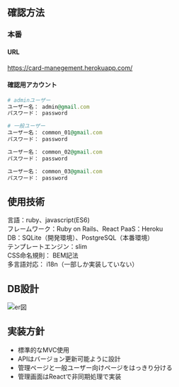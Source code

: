 ## 確認方法
### 本番
#### URL
https://card-manegement.herokuapp.com/

#### 確認用アカウント
```ruby
# adminユーザー
ユーザー名： admin@gmail.com
パスワード： password

# 一般ユーザー
ユーザー名： common_01@gmail.com
パスワード： password

ユーザー名： common_02@gmail.com
パスワード： password

ユーザー名： common_03@gmail.com
パスワード： password
```

## 使用技術
言語：ruby、javascript(ES6)  
フレームワーク：Ruby on Rails、React
PaaS：Heroku  
DB：SQLite（開発環境）、PostgreSQL（本番環境）  
テンプレートエンジン：slim  
CSS命名規則： BEM記法  
多言語対応： i18n（一部しか実装していない）

## DB設計
![er図](https://qiita-image-store.s3.amazonaws.com/0/113339/f1920da2-5089-c4ff-2266-8cd1b938eab5.png)

## 実装方針
- 標準的なMVC使用
- APIはバージョン更新可能ように設計
- 管理ページと一般ユーザー向けページをはっきり分ける
- 管理画面はReactで非同期処理で実装
